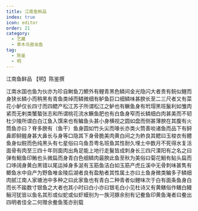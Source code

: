 ```yaml
---
title: 江南鱼鲜品
index: true
icon: editor
order: 21
category:
  - 艺藏
  - 草木鸟兽虫鱼
tag:
  - 陈鉴
  - 明
---
```


江南鱼鲜品  【明】陈鉴撰  

江南水国也鱼为伙亦为珍自鲥鱼刀鰶外有鲤青黑色鳞间金光隐闪大者贵有鲩似鲤而身狭长鳞小而稍黑有青鱼类绰而鳞微细有鲈鱼巨口细鳞味甚腴长至二三尺者又有菜花小鲈仅长四寸而四鳃产松江苏子所谓松江之鲈也有鳜鱼身有玳瑁黑班鬣利如雏肉紧而无剌类蟹螯张志和所谓桃花流水鳜鱼肥也有白鱼身窄而长鳞细白肉甚美而不韧杜少陵所谓白白江鱼入馔来也有鳊鱼头甚小身横视之圆如盘而侧甚薄腴在其腹有火筒鱼亦曰？脊多腴有（鱼干）鱼身圆如竹头尖而喙长亦类火筒善啖诸鱼而品下有鲟鼻即鲟鳇身甚大鼻长与身等口隐其下身骨脆美肉黄白间之为鲊良其鳃曰玉梭衣有鳢鱼身似鲩而色纯黑头有七星俗曰乌鱼吾粤名班鱼其性耐久埋土中数月不死得水复活面骨有肉至三四十年则面肉出角足能上地行走鬣皆成刺身长三四尺溧阳有之名之曰弹有鮰鱼印鲔也头微扁而身青白色细鳞肉最腴此鱼至秋为美俗曰菊花鮰有鲇头扁而口哆阔身黄白黑错以尾运掉身多涎有玉筋鱼洁白如玉筋产虎丘溪中无骨刺味甚隽有鲫鱼水中自产为野鱼唯金陵后湖者良有盈觔者其性属土亦曰土鱼身微类鳊多子鳞细肉腻江南人家塘池中多种之曰此家鱼也有青白二种青者似鲤味次于白有面条鱼身白而长不踰数寸银鱼之大者也其小时曰白小亦曰银毛白小见杜诗又有黄鳝俗作鳝白鳗鲡河犹皆以鱼名其形或似蛇或似虾蟆别为一族河豚余别有记鲞鱼印黄鱼淹者曰鲞出四明者佳全二何赠余鲞鱼笺亦别载  
